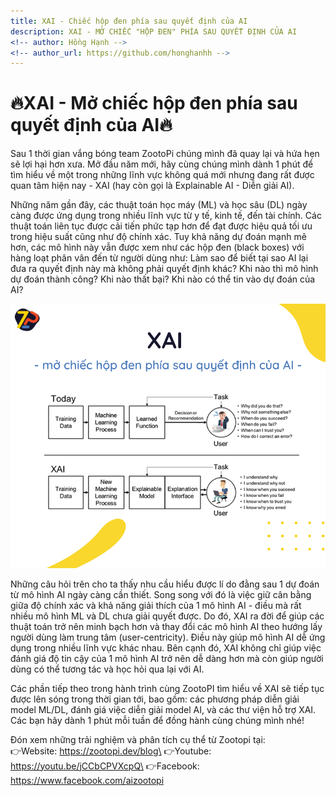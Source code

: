 ```yaml
---
title: XAI - Chiếc hộp đen phía sau quyết định của AI 
description: XAI - MỞ CHIẾC "HỘP ĐEN" PHÍA SAU QUYẾT ĐỊNH CỦA AI
<!-- author: Hồng Hạnh -->
<!-- author_url: https://github.com/honghanhh -->
---
```


# 🔥XAI - Mở chiếc hộp đen phía sau quyết định của AI🔥

Sau 1 thời gian vắng bóng team ZootoPi chúng mình đã quay lại và hứa hẹn sẽ lợi hại hơn xưa. Mở đầu năm mới, hãy cùng chúng mình dành 1 phút để tìm hiểu về một trong những lĩnh vực không quá mới nhưng đang rất được quan tâm hiện nay - XAI (hay còn gọi là Explainable AI - Diễn giải AI).

Những năm gần đây, các thuật toán học máy (ML) và học sâu (DL) ngày càng được ứng dụng trong nhiều lĩnh vực từ y tế, kinh tế, đến tài chính. Các thuật toán liên tục được cải tiến phức tạp hơn để đạt được hiệu quả tối ưu trong hiệu suất cũng như độ chính xác. Tuy khả năng dự đoán mạnh mẽ hơn, các mô hình này vẫn được xem như các hộp đen (black boxes) với hàng loạt phân vân đến từ người dùng như: Làm sao để biết tại sao AI lại đưa ra quyết định này mà không phải quyết định khác? Khi nào thì mô hình dự đoán thành công? Khi nào thất bại? Khi nào có thể tin vào dự đoán của AI?

![Explanable AI](img/xai.png)

Những câu hỏi trên cho ta thấy nhu cầu hiểu được lí do đằng sau 1 dự đoán từ mô hình AI ngày càng cần thiết. Song song với đó là việc giữ cân bằng giữa độ chính xác và khả năng giải thích của 1 mô hình AI - điều mà rất nhiều mô hình ML và DL chưa giải quyết được. Do đó, XAI ra đời để giúp các thuật toán trở nên minh bạch hơn và thay đổi các mô hình AI theo hướng lấy người dùng làm trung tâm (user-centricity). Điều này giúp mô hình AI dễ ứng dụng trong nhiều lĩnh vực khác nhau. Bên cạnh đó, XAI không chỉ giúp việc đánh giá độ tin cậy của 1 mô hình AI trở nên dễ dàng hơn mà còn giúp người dùng có thể tương tác và học hỏi qua lại với AI.

Các phần tiếp theo trong hành trình cùng ZootoPI tìm hiểu về XAI sẽ tiếp tục được lên sóng trong thời gian tới, bao gồm: các phương pháp diễn giải model ML/DL, đánh giá việc diễn giải model AI, và các thư viện hỗ trợ XAI. Các bạn hãy dành 1 phút mỗi tuần để đồng hành cùng chúng mình nhé!

Đón xem những trải nghiệm và phân tích cụ thể từ Zootopi tại:\
👉Website: https://zootopi.dev/blog\
👉Youtube: https://youtu.be/jCCbCPVXcpQ\
👉Facebook: https://www.facebook.com/aizootopi